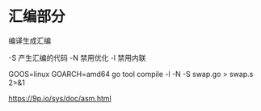 # 汇编部分


编译生成汇编

-S 产生汇编的代码
-N 禁用优化
-l 禁用内联


GOOS=linux GOARCH=amd64 go tool compile -l -N -S swap.go > swap.s 2>&1

https://9p.io/sys/doc/asm.html